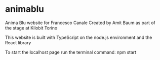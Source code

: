 # animablu
Anima Blu website for Francesco Canale
Created by Amit Baum as part of the stage at Kilobit Torino

This website is built with TypeScript on the node.js environment and the React library

To start the localhost page run the terminal command:
npm start

